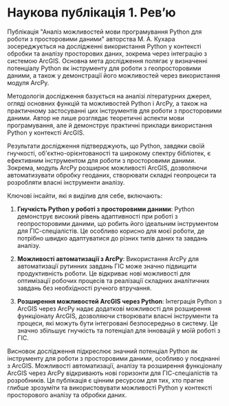 # Наукова публiкацiя 1. Рев’ю

Публікація "Аналіз можливостей мови програмування Python для роботи з просторовими даними" авторства М. А. Кухара зосереджується на дослідженні використання Python у контексті обробки та аналізу просторових даних, зокрема через інтеграцію з системою ArcGIS. Основна мета дослідження полягає у визначенні потенціалу Python як інструменту для роботи з геопросторовими даними, а також у демонстрації його можливостей через використання модуля ArcPy.

Методологія дослідження базується на аналізі літературних джерел, огляді основних функцій та можливостей Python і ArcPy, а також на практичному застосуванні цих інструментів для роботи з просторовими даними. Автор не лише розглядає теоретичні аспекти мови програмування, але й демонструє практичні приклади використання Python у контексті ArcGIS.

Результати дослідження підтверджують, що Python, завдяки своїй гнучкості, об'єктно-орієнтованості та широкому спектру бібліотек, є ефективним інструментом для роботи з просторовими даними. Зокрема, модуль ArcPy розширює можливості ArcGIS, дозволяючи автоматизувати обробку геоданих, створювати складні геопроцеси та розробляти власні інструменти аналізу.

Ключові інсайти, які я виділив для себе, включають:

1. **Гнучкість Python у роботі з просторовими даними**: Python демонструє високий рівень адаптивності при роботі з геопросторовими даними, що робить його ідеальним інструментом для ГІС-спеціалістів. Це особливо корисно для моєї роботи, де потрібно швидко адаптуватися до різних типів даних та завдань аналізу.

2. **Можливості автоматизації з ArcPy**: Використання ArcPy для автоматизації рутинних завдань ГІС може значно підвищити продуктивність роботи. Це відкриває нові можливості для оптимізації робочих процесів та реалізації складних аналітичних завдань без необхідності ручного втручання.

3. **Розширення можливостей ArcGIS через Python**: Інтеграція Python з ArcGIS через ArcPy надає додаткові можливості для розширення функціоналу ArcGIS, дозволяючи створювати власні інструменти та процеси, які можуть бути інтегровані безпосередньо в систему. Це значно збільшує гнучкість та потенціал для інновацій у моїй роботі з ГІС.

Висновок дослідження підкреслює значний потенціал Python як інструменту для роботи з просторовими даними, особливо у поєднанні з ArcGIS. Можливості автоматизації, аналізу та розширення функціоналу ArcGIS через ArcPy відкривають нові горизонти для ГІС-спеціалістів та розробників. Ця публікація є цінним ресурсом для тих, хто прагне глибше зрозуміти та використовувати можливості Python у контексті просторового аналізу та обробки даних.
